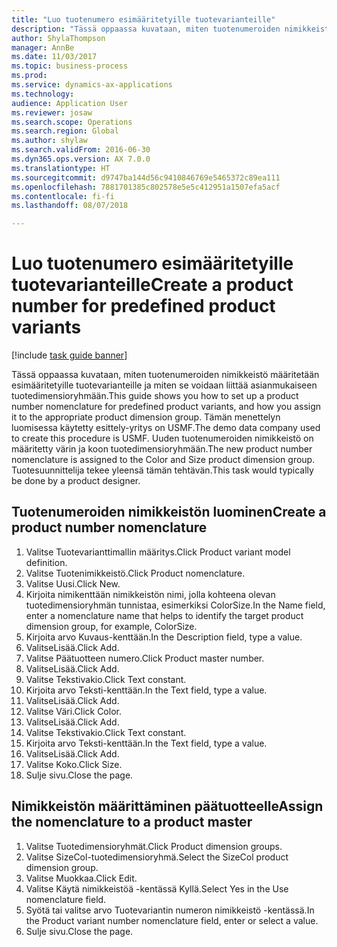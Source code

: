 ```yaml
--- 
title: "Luo tuotenumero esimääritetyille tuotevarianteille"
description: "Tässä oppaassa kuvataan, miten tuotenumeroiden nimikkeistö määritetään esimääritetyille tuotevarianteille ja miten se voidaan liittää asianmukaiseen tuotedimensioryhmään."
author: ShylaThompson
manager: AnnBe
ms.date: 11/03/2017
ms.topic: business-process
ms.prod: 
ms.service: dynamics-ax-applications
ms.technology: 
audience: Application User
ms.reviewer: josaw
ms.search.scope: Operations
ms.search.region: Global
ms.author: shylaw
ms.search.validFrom: 2016-06-30
ms.dyn365.ops.version: AX 7.0.0
ms.translationtype: HT
ms.sourcegitcommit: d9747ba144d56c9410846769e5465372c89ea111
ms.openlocfilehash: 7881701385c802578e5e5c412951a1507efa5acf
ms.contentlocale: fi-fi
ms.lasthandoff: 08/07/2018

---
```

# <a name="create-a-product-number-for-predefined-product-variants"></a><span data-ttu-id="ef9d8-103">Luo tuotenumero esimääritetyille tuotevarianteille</span><span class="sxs-lookup"><span data-stu-id="ef9d8-103">Create a product number for predefined product variants</span></span>

[!include [task guide banner](../../includes/task-guide-banner.md)]

<span data-ttu-id="ef9d8-104">Tässä oppaassa kuvataan, miten tuotenumeroiden nimikkeistö määritetään esimääritetyille tuotevarianteille ja miten se voidaan liittää asianmukaiseen tuotedimensioryhmään.</span><span class="sxs-lookup"><span data-stu-id="ef9d8-104">This guide shows you how to set up a product number nomenclature for predefined product variants, and how you assign it to the appropriate product dimension group.</span></span> <span data-ttu-id="ef9d8-105">Tämän menettelyn luomisessa käytetty esittely-yritys on USMF.</span><span class="sxs-lookup"><span data-stu-id="ef9d8-105">The demo data company used to create this procedure is USMF.</span></span> <span data-ttu-id="ef9d8-106">Uuden tuotenumeroiden nimikkeistö on määritetty värin ja koon tuotedimensioryhmään.</span><span class="sxs-lookup"><span data-stu-id="ef9d8-106">The new product number nomenclature is assigned to the Color and Size product dimension group.</span></span> <span data-ttu-id="ef9d8-107">Tuotesuunnittelija tekee yleensä tämän tehtävän.</span><span class="sxs-lookup"><span data-stu-id="ef9d8-107">This task would typically be done by a product designer.</span></span>


## <a name="create-a-product-number-nomenclature"></a><span data-ttu-id="ef9d8-108">Tuotenumeroiden nimikkeistön luominen</span><span class="sxs-lookup"><span data-stu-id="ef9d8-108">Create a product number nomenclature</span></span>
1. <span data-ttu-id="ef9d8-109">Valitse Tuotevarianttimallin määritys.</span><span class="sxs-lookup"><span data-stu-id="ef9d8-109">Click Product variant model definition.</span></span>
2. <span data-ttu-id="ef9d8-110">Valitse Tuotenimikkeistö.</span><span class="sxs-lookup"><span data-stu-id="ef9d8-110">Click Product nomenclature.</span></span>
3. <span data-ttu-id="ef9d8-111">Valitse Uusi.</span><span class="sxs-lookup"><span data-stu-id="ef9d8-111">Click New.</span></span>
4. <span data-ttu-id="ef9d8-112">Kirjoita nimikenttään nimikkeistön nimi, jolla kohteena olevan tuotedimensioryhmän tunnistaa, esimerkiksi ColorSize.</span><span class="sxs-lookup"><span data-stu-id="ef9d8-112">In the Name field, enter a nomenclature name that helps to identify the target product dimension group, for example, ColorSize.</span></span>
5. <span data-ttu-id="ef9d8-113">Kirjoita arvo Kuvaus-kenttään.</span><span class="sxs-lookup"><span data-stu-id="ef9d8-113">In the Description field, type a value.</span></span>
6. <span data-ttu-id="ef9d8-114">ValitseLisää.</span><span class="sxs-lookup"><span data-stu-id="ef9d8-114">Click Add.</span></span>
7. <span data-ttu-id="ef9d8-115">Valitse Päätuotteen numero.</span><span class="sxs-lookup"><span data-stu-id="ef9d8-115">Click Product master number.</span></span>
8. <span data-ttu-id="ef9d8-116">ValitseLisää.</span><span class="sxs-lookup"><span data-stu-id="ef9d8-116">Click Add.</span></span>
9. <span data-ttu-id="ef9d8-117">Valitse Tekstivakio.</span><span class="sxs-lookup"><span data-stu-id="ef9d8-117">Click Text constant.</span></span>
10. <span data-ttu-id="ef9d8-118">Kirjoita arvo Teksti-kenttään.</span><span class="sxs-lookup"><span data-stu-id="ef9d8-118">In the Text field, type a value.</span></span>
11. <span data-ttu-id="ef9d8-119">ValitseLisää.</span><span class="sxs-lookup"><span data-stu-id="ef9d8-119">Click Add.</span></span>
12. <span data-ttu-id="ef9d8-120">Valitse Väri.</span><span class="sxs-lookup"><span data-stu-id="ef9d8-120">Click Color.</span></span>
13. <span data-ttu-id="ef9d8-121">ValitseLisää.</span><span class="sxs-lookup"><span data-stu-id="ef9d8-121">Click Add.</span></span>
14. <span data-ttu-id="ef9d8-122">Valitse Tekstivakio.</span><span class="sxs-lookup"><span data-stu-id="ef9d8-122">Click Text constant.</span></span>
15. <span data-ttu-id="ef9d8-123">Kirjoita arvo Teksti-kenttään.</span><span class="sxs-lookup"><span data-stu-id="ef9d8-123">In the Text field, type a value.</span></span>
16. <span data-ttu-id="ef9d8-124">ValitseLisää.</span><span class="sxs-lookup"><span data-stu-id="ef9d8-124">Click Add.</span></span>
17. <span data-ttu-id="ef9d8-125">Valitse Koko.</span><span class="sxs-lookup"><span data-stu-id="ef9d8-125">Click Size.</span></span>
18. <span data-ttu-id="ef9d8-126">Sulje sivu.</span><span class="sxs-lookup"><span data-stu-id="ef9d8-126">Close the page.</span></span>

## <a name="assign-the-nomenclature-to-a-product-master"></a><span data-ttu-id="ef9d8-127">Nimikkeistön määrittäminen päätuotteelle</span><span class="sxs-lookup"><span data-stu-id="ef9d8-127">Assign the nomenclature to a product master</span></span>
1. <span data-ttu-id="ef9d8-128">Valitse Tuotedimensioryhmät.</span><span class="sxs-lookup"><span data-stu-id="ef9d8-128">Click Product dimension groups.</span></span>
2. <span data-ttu-id="ef9d8-129">Valitse SizeCol-tuotedimensioryhmä.</span><span class="sxs-lookup"><span data-stu-id="ef9d8-129">Select the SizeCol product dimension group.</span></span>
3. <span data-ttu-id="ef9d8-130">Valitse Muokkaa.</span><span class="sxs-lookup"><span data-stu-id="ef9d8-130">Click Edit.</span></span>
4. <span data-ttu-id="ef9d8-131">Valitse Käytä nimikkeistöä -kentässä Kyllä.</span><span class="sxs-lookup"><span data-stu-id="ef9d8-131">Select Yes in the Use nomenclature field.</span></span>
5. <span data-ttu-id="ef9d8-132">Syötä tai valitse arvo Tuotevariantin numeron nimikkeistö -kentässä.</span><span class="sxs-lookup"><span data-stu-id="ef9d8-132">In the Product variant number nomenclature field, enter or select a value.</span></span>
6. <span data-ttu-id="ef9d8-133">Sulje sivu.</span><span class="sxs-lookup"><span data-stu-id="ef9d8-133">Close the page.</span></span>



